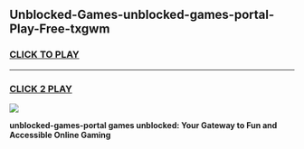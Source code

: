 
## Unblocked-Games-unblocked-games-portal-Play-Free-txgwm
<h3>
<a href="https://premium76.site?title=unblocked-games-portal&ref=22A">CLICK TO PLAY</a></h3>
<hr>

<h3>
<a href="https://premium76.site?title=unblocked-games-portal&ref=22A">CLICK 2 PLAY</a>
  
</h3>

<a href="https://premium76.site?title=unblocked-games-portal&ref=22A"><img src="https://clearcache.store/games.png"></a>


**unblocked-games-portal games unblocked: Your Gateway to Fun and Accessible Online Gaming**
